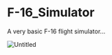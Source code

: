 # F-16_Simulator
A very basic F-16 flight simulator...


![Untitled](https://github.com/chieftain0/F-16_Simulator/assets/100506519/8744fd58-3148-4267-8d6d-1c38c5ec84e1)

